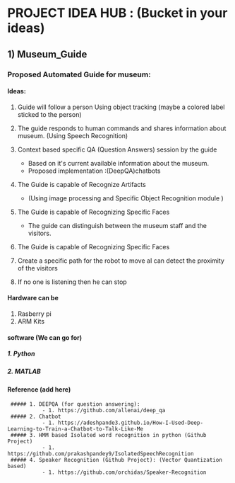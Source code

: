 # PROJECT IDEA HUB : (Bucket in your ideas)


## 1) Museum_Guide
### Proposed Automated Guide for museum:
     
      
#### Ideas:
  1. Guide will follow a person Using object tracking (maybe a colored label sticked to the person)
  2. The guide responds to human commands and shares information about museum. (Using Speech Recognition)
  3. Context based specific QA (Question Answers) session by the guide
     - Based on it's current available information about the museum.
     - Proposed implementation :(DeepQA)chatbots

  4. The Guide is capable of Recognize Artifacts
     - (Using image processing and Specific Object Recognition module )

  5. The Guide is capable of Recognizing Specific Faces
     - The guide can distinguish between the museum staff and the visitors.
  6. The Guide is capable of Recognizing Specific Faces 
  
  7. Create a specific path for the robot to move  aI can detect the proximity of the visitors

  8. If no one is listening then he can stop


 #### Hardware can be 
  1. Rasberry pi
  2. ARM Kits 
   
  
 #### software (We can go for)
  ##### 1. Python
  
  ##### 2. MATLAB
  
  #### Reference (add here)
  
     ##### 1. DEEPQA (for question answering):
               - 1. https://github.com/allenai/deep_qa 
     ##### 2. Chatbot
               - 1. https://adeshpande3.github.io/How-I-Used-Deep-Learning-to-Train-a-Chatbot-to-Talk-Like-Me  
     ##### 3. HMM based Isolated word recognition in python (Github Project)
               - 1. https://github.com/prakashpandey9/IsolatedSpeechRecognition
     ##### 4. Speaker Recognition (Github Project): (Vector Quantization based)
               - 1. https://github.com/orchidas/Speaker-Recognition
  
  
  
  
